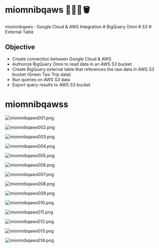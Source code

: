 # miomnibqaws 🔎😶‍🌫️🪣
miomnibqaws : Google Cloud &amp; AWS Integration # BigQuery Omni # S3 # External Table


## Objective
 - Create connection between Google Cloud & AWS
 - Authorize BigQuery Omni to read data in an AWS S3 bucket
 - Create BigQuery external table that references the raw data in AWS S3 bucket (Green Taxi Trip data)
 - Run queries on AWS S3 data
 - Export query results to AWS S3 bucket


# miomnibqawss

![miomnibqaws001.png](./media/miomnibqaws001.png)

![miomnibqaws002.png](./media/miomnibqaws002.png)

![miomnibqaws003.png](./media/miomnibqaws003.png)

![miomnibqaws004.png](./media/miomnibqaws004.png)

![miomnibqaws005.png](./media/miomnibqaws005.png)

![miomnibqaws006.png](./media/miomnibqaws006.png)

![miomnibqaws007.png](./media/miomnibqaws007.png)

![miomnibqaws008.png](./media/miomnibqaws008.png)

![miomnibqaws009.png](./media/miomnibqaws009.png)

![miomnibqaws010.png](./media/miomnibqaws010.png)

![miomnibqaws011.png](./media/miomnibqaws011.png)

![miomnibqaws012.png](./media/miomnibqaws012.png)

![miomnibqaws013.png](./media/miomnibqaws013.png)

![miomnibqaws014.png](./media/miomnibqaws014.png)

